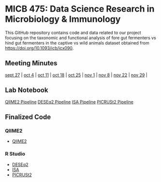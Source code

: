 # MICB 475: Data Science Research in Microbiology & Immunology
This GitHub repository contains code and data related to our project focusing on the taxonomic and functional analysis of fore gut fermenters vs hind gut fermenters in the captive vs wild animals dataset obtained from https://doi.org/10.1093/icb/icx090.

## Meeting Minutes
[sept 27](meeting_minutes/september_27.md) | [oct 4](meeting_minutes/october_4.md) | [oct 11](meeting_minutes/october_11.md) | [oct 18](meeting_minutes/october_18.md) | [oct 25](meeting_minutes/october_25.md) | [nov 1](meeting_minutes/november_1.md) | [nov 8](meeting_minutes/november_8.md) | [nov 22](meeting_minutes/november_22.md) | [nov 29](meeting_minutes/november_29.md) |

## Lab Notebook
[QIIME2 Pipeline](lab_notebook/qiime2_analysis_pipeline.md)
[DESEq2 Pipeline](lab_notebook/DESEq2_analysis_pipeline.md)
[ISA Pipeline](lab_notebook/ISA_analysis_pipeline.md)
[PICRUSt2 Pipeline](lab_notebook/PICRUSt2_analysis_pipeline.md)

## Finalized Code
### QIIME2
* [QIIME2](final_scripts/QIIME2_script.sh)
  
### R Studio
* [DESEq2](final_scripts/DESEq2_script.R)
* [ISA](final_scripts/ISA_script.R)
* [PICRUSt2](final_scripts/PICRUSt2_script.R)
